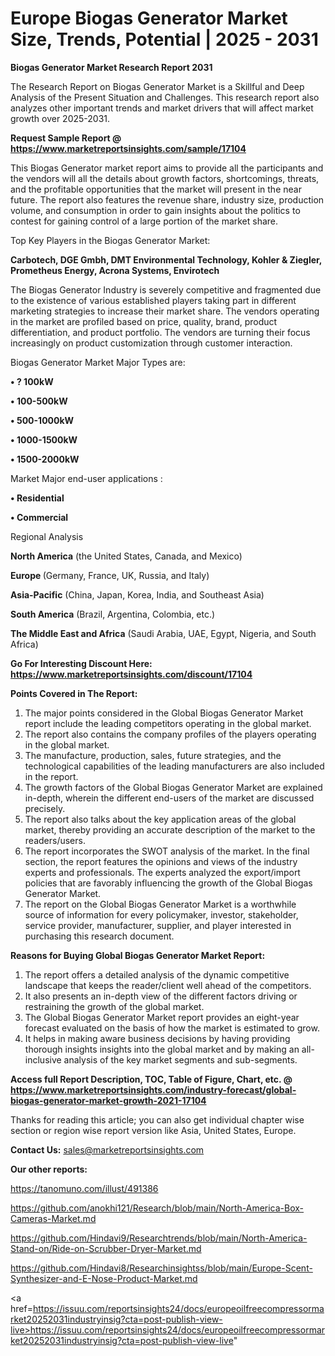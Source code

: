 # Europe Biogas Generator Market Size, Trends, Potential | 2025 - 2031

<strong>Biogas Generator Market Research Report 2031</strong>

The Research Report on Biogas Generator Market is a Skillful and Deep Analysis of the Present Situation and Challenges. This research report also analyzes other important trends and market drivers that will affect market growth over 2025-2031.

<strong>Request Sample Report @ <a href=https://www.marketreportsinsights.com/sample/17104>https://www.marketreportsinsights.com/sample/17104</a></strong>

This Biogas Generator market report aims to provide all the participants and the vendors will all the details about growth factors, shortcomings, threats, and the profitable opportunities that the market will present in the near future. The report also features the revenue share, industry size, production volume, and consumption in order to gain insights about the politics to contest for gaining control of a large portion of the market share.

Top Key Players in the Biogas Generator Market:

<strong>Carbotech, DGE Gmbh, DMT Environmental Technology, Kohler & Ziegler, Prometheus Energy, Acrona Systems, Envirotech</strong>

The Biogas Generator Industry is severely competitive and fragmented due to the existence of various established players taking part in different marketing strategies to increase their market share. The vendors operating in the market are profiled based on price, quality, brand, product differentiation, and product portfolio. The vendors are turning their focus increasingly on product customization through customer interaction.

Biogas Generator Market Major Types are:

<strong>• ? 100kW

• 100-500kW

• 500-1000kW

• 1000-1500kW

• 1500-2000kW</strong>

Market Major end-user applications :

<strong>• Residential

• Commercial</strong>

Regional Analysis

</u><strong><b>North America</b></strong> (the United States, Canada, and Mexico)

<strong><b>Europe </b></strong>(Germany, France, UK, Russia, and Italy)

<strong><b>Asia-Pacific</b></strong> (China, Japan, Korea, India, and Southeast Asia)

<strong><b>South America</b></strong> (Brazil, Argentina, Colombia, etc.)

<strong><b>The Middle East and Africa</b></strong> (Saudi Arabia, UAE, Egypt, Nigeria, and South Africa)

<strong>Go For Interesting Discount Here: <a href=https://www.marketreportsinsights.com/discount/17104>https://www.marketreportsinsights.com/discount/17104</a></strong>

<strong>Points Covered in The Report:</strong>
<ol>
  <li>The major points considered in the Global Biogas Generator Market report include the leading competitors operating in the global market.</li>
  <li>The report also contains the company profiles of the players operating in the global market.</li>
  <li>The manufacture, production, sales, future strategies, and the technological capabilities of the leading manufacturers are also included in the report.</li>
  <li>The growth factors of the Global Biogas Generator Market are explained in-depth, wherein the different end-users of the market are discussed precisely.</li>
  <li>The report also talks about the key application areas of the global market, thereby providing an accurate description of the market to the readers/users.</li>
  <li>The report incorporates the SWOT analysis of the market. In the final section, the report features the opinions and views of the industry experts and professionals. The experts analyzed the export/import policies that are favorably influencing the growth of the Global Biogas Generator Market.</li>
  <li>The report on the Global Biogas Generator Market is a worthwhile source of information for every policymaker, investor, stakeholder, service provider, manufacturer, supplier, and player interested in purchasing this research document.</li>
</ol>
<strong>Reasons for Buying Global Biogas Generator Market Report:</strong>

<ol>
  <li>The report offers a detailed analysis of the dynamic competitive landscape that keeps the reader/client well ahead of the competitors.</li>
  <li>It also presents an in-depth view of the different factors driving or restraining the growth of the global market.</li>
  <li>The Global Biogas Generator Market report provides an eight-year forecast evaluated on the basis of how the market is estimated to grow.</li>
  <li>It helps in making aware business decisions by having providing thorough insights insights into the global market and by making an all-inclusive analysis of the key market segments and sub-segments.</li>
</ol>
<strong>Access full Report Description, TOC, Table of Figure, Chart, etc. @ <a href=https://www.marketreportsinsights.com/industry-forecast/global-biogas-generator-market-growth-2021-17104>https://www.marketreportsinsights.com/industry-forecast/global-biogas-generator-market-growth-2021-17104</a></strong>


Thanks for reading this article; you can also get individual chapter wise section or region wise report version like Asia, United States, Europe.

<strong>Contact Us:</strong>
sales@marketreportsinsights.com

<strong>Our other reports:</strong>

<a href=https://tanomuno.com/illust/491386>https://tanomuno.com/illust/491386</a>

<a href=https://github.com/anokhi121/Research/blob/main/North-America-Box-Cameras-Market.md>https://github.com/anokhi121/Research/blob/main/North-America-Box-Cameras-Market.md</a>

<a href=https://github.com/Hindavi9/Researchtrends/blob/main/North-America-Stand-on/Ride-on-Scrubber-Dryer-Market.md>https://github.com/Hindavi9/Researchtrends/blob/main/North-America-Stand-on/Ride-on-Scrubber-Dryer-Market.md</a>

<a href=https://github.com/Hindavi8/Researchinsightss/blob/main/Europe-Scent-Synthesizer-and-E-Nose-Product-Market.md>https://github.com/Hindavi8/Researchinsightss/blob/main/Europe-Scent-Synthesizer-and-E-Nose-Product-Market.md</a>

<a href=https://issuu.com/reportsinsights24/docs/europeoilfreecompressormarket20252031industryinsig?cta=post-publish-view-live>https://issuu.com/reportsinsights24/docs/europeoilfreecompressormarket20252031industryinsig?cta=post-publish-view-live</a>"
